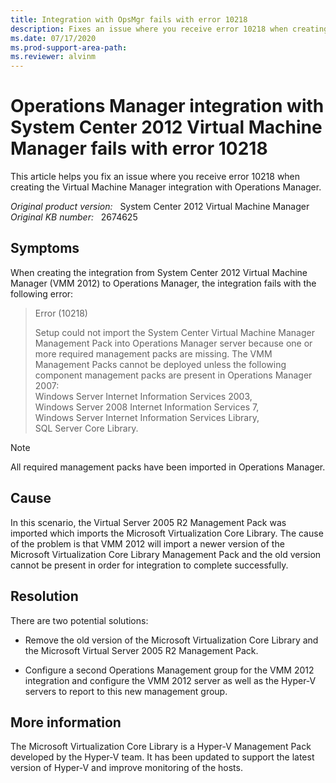 ```yaml
---
title: Integration with OpsMgr fails with error 10218
description: Fixes an issue where you receive error 10218 when creating the Virtual Machine Manager integration with Operations Manager
ms.date: 07/17/2020
ms.prod-support-area-path: 
ms.reviewer: alvinm
---
```

# Operations Manager integration with System Center 2012 Virtual Machine Manager fails with error 10218

This article helps you fix an issue where you receive error 10218 when creating the Virtual Machine Manager integration with Operations Manager.

_Original product version:_ &nbsp; System Center 2012 Virtual Machine Manager  
_Original KB number:_ &nbsp; 2674625

## Symptoms

When creating the integration from System Center 2012 Virtual Machine Manager (VMM 2012) to Operations Manager, the integration fails with the following error:

> Error (10218)
>
> Setup could not import the System Center Virtual Machine Manager Management Pack into Operations Manager server because one or more required management packs are missing. The VMM Management Packs cannot be deployed unless the following component management packs are present in Operations Manager 2007:  
> Windows Server Internet Information Services 2003,  
> Windows Server 2008 Internet Information Services 7,  
> Windows Server Internet Information Services Library,  
> SQL Server Core Library.

> [!NOTE]
> All required management packs have been imported in Operations Manager.

## Cause

In this scenario, the Virtual Server 2005 R2 Management Pack was imported which imports the Microsoft Virtualization Core Library. The cause of the problem is that VMM 2012 will import a newer version of the Microsoft Virtualization Core Library Management Pack and the old version cannot be present in order for integration to complete successfully.

## Resolution

There are two potential solutions:

- Remove the old version of the Microsoft Virtualization Core Library and the Microsoft Virtual Server 2005 R2 Management Pack.

- Configure a second Operations Management group for the VMM 2012 integration and configure the VMM 2012 server as well as the Hyper-V servers to report to this new management group.  

## More information

The Microsoft Virtualization Core Library is a Hyper-V Management Pack developed by the Hyper-V team. It has been updated to support the latest version of Hyper-V and improve monitoring of the hosts.
